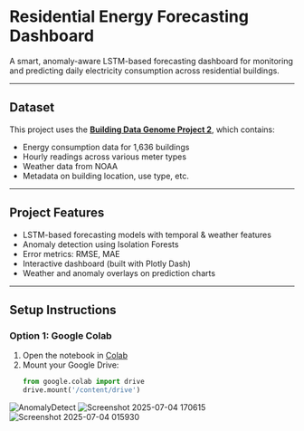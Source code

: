 # Residential Energy Forecasting Dashboard

A smart, anomaly-aware LSTM-based forecasting dashboard for monitoring and predicting daily electricity consumption across residential buildings.

---

## Dataset

This project uses the **[Building Data Genome Project 2](https://www.kaggle.com/datasets/buds-lab/building-data-genome-project-2)**, which contains:
- Energy consumption data for 1,636 buildings
- Hourly readings across various meter types
- Weather data from NOAA
- Metadata on building location, use type, etc.

---

## Project Features

-  LSTM-based forecasting models with temporal & weather features
-  Anomaly detection using Isolation Forests
-  Error metrics: RMSE, MAE
-  Interactive dashboard (built with Plotly Dash)
-  Weather and anomaly overlays on prediction charts

---

## Setup Instructions

###  Option 1: Google Colab

1. Open the notebook in [Colab](https://colab.research.google.com/)
2. Mount your Google Drive:
   ```python
   from google.colab import drive
   drive.mount('/content/drive')
![AnomalyDetect](https://github.com/user-attachments/assets/0f12018b-8d06-455e-8784-a1ebb026e7b1)
![Screenshot 2025-07-04 170615](https://github.com/user-attachments/assets/a2bdf231-404e-461b-a8ed-96bf8715cd1c)
![Screenshot 2025-07-04 015930](https://github.com/user-attachments/assets/2554c269-5616-4ac2-8b58-3e7cab795dc5)
